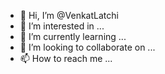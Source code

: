 - 👋 Hi, I’m @VenkatLatchi
- 👀 I’m interested in ...
- 🌱 I’m currently learning ...
- 💞️ I’m looking to collaborate on ...
- 📫 How to reach me ...

<!---
VenkatLatchi/VenkatLatchi is a ✨ special ✨ repository because its `README.md` (this file) appears on your GitHub profile.
You can click the Preview link to take a look at your changes.
--->
